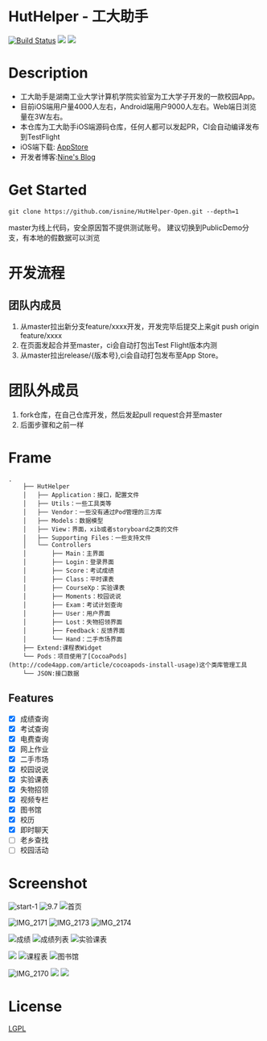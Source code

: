 # HutHelper - 工大助手
[![Build Status](https://travis-ci.com/isnine/HutHelper.svg?branch=master)](https://travis-ci.com/isnine/HutHelper)
![](https://img.shields.io/badge/lanuage-Objective--C-brightgreen.svg)
![](https://img.shields.io/badge/license-apache-green.svg)
# Description
- 工大助手是湖南工业大学计算机学院实验室为工大学子开发的一款校园App。
- 目前iOS端用户量4000人左右，Android端用户9000人左右。Web端日浏览量在3W左右。
- 本仓库为工大助手iOS端源码仓库，任何人都可以发起PR，CI会自动编译发布到TestFlight
- iOS端下载: [AppStore](https://itunes.apple.com/cn/app/gong-da-zhu-shou-hu-nan-gong/id1164848835)
- 开发者博客:[Nine's Blog](https://www.wxz.name)

# Get Started
```
git clone https://github.com/isnine/HutHelper-Open.git --depth=1
```
master为线上代码，安全原因暂不提供测试账号。
建议切换到PublicDemo分支，有本地的假数据可以浏览

# 开发流程
## 团队内成员
1. 从master拉出新分支feature/xxxx开发，开发完毕后提交上来git push origin feature/xxxx
2. 在页面发起合并至master，ci会自动打包出Test Flight版本内测
3. 从master拉出release/{版本号},ci会自动打包发布至App Store。
# 团队外成员
1. fork仓库，在自己仓库开发，然后发起pull request合并至master
2. 后面步骤和之前一样
	
# Frame
```
.
	├── HutHelper
	│   ├── Application：接口，配置文件
	│   ├── Utils：一些工具类等
	│   ├── Vendor：一些没有通过Pod管理的三方库
	│   ├── Models：数据模型
	│   ├── View：界面，xib或者storyboard之类的文件
	│   ├── Supporting Files：一些支持文件
	│   └── Controllers
	│       ├── Main：主界面
	│       ├── Login：登录界面
	│       ├── Score：考试成绩
	│       ├── Class：平时课表
	│       ├── CourseXp：实验课表
	│       ├── Moments：校园说说
	│       ├── Exam：考试计划查询
	│       ├── User：用户界面
	│       ├── Lost：失物招领界面
	│       ├── Feedback：反馈界面
	│       └── Hand：二手市场界面
	├── Extend:课程表Widget
	└── Pods：项目使用了[CocoaPods](http://code4app.com/article/cocoapods-install-usage)这个类库管理工具
	└── JSON:接口数据
```

## Features
- [x] 成绩查询
- [x] 考试查询
- [x] 电费查询
- [x] 网上作业
- [x] 二手市场
- [x] 校园说说
- [x] 实验课表
- [x] 失物招领
- [x] 视频专栏
- [x] 图书馆
- [x] 校历
- [x] 即时聊天
- [ ] 老乡查找
- [ ] 校园活动
# Screenshot
![start-1](https://img.wxz.name/start-1.jpg?imageView2/2/w/252/h/450/interlace/0/q/41)
![9.7](https://img.wxz.name/9.7.jpg?imageView2/2/w/252/h/450/interlace/0/q/41)
![首页](https://img.wxz.name/首页.jpg?imageView2/2/w/252/h/450/interlace/0/q/41)

![IMG_2171](https://img.wxz.name/IMG_2171.PNG?imageView2/2/w/252/h/450/interlace/0/q/41)
![IMG_2173](https://img.wxz.name/IMG_2173.PNG?imageView2/2/w/252/h/450/interlace/0/q/41)
![IMG_2174](https://img.wxz.name/IMG_2174.PNG?imageView2/2/w/252/h/450/interlace/0/q/41)

![成绩](http://img.wxz.name/github/20170426151539_trlelR_IMG_0900.png?imageView2/2/w/252/h/450/interlace/0/q/41)
![成绩列表](https://img.wxz.name/成绩列表.jpg?imageView2/2/w/252/h/450/interlace/0/q/41)
![实验课表](https://img.wxz.name/实验课表.jpg?imageView2/2/w/252/h/450/interlace/0/q/41)


![](http://img.wxz.name/github/20170426151539_Z47HZw_IMG_0904.png?imageView2/2/w/252/h/450/interlace/0/q/41)
![课程表](http://img.wxz.name/github/20170426151539_FSbFF5_IMG_0898.png?imageView2/2/w/252/h/450/interlace/0/q/41)
![图书馆](http://img.wxz.name/%E5%B1%8F%E5%B9%95%E5%BF%AB%E7%85%A7%202016-11-06%2019.41.19.png?imageView2/2/w/252/h/450/interlace/0/q/41)

![IMG_2170](https://img.wxz.name/IMG_2170.PNG?imageView2/2/w/252/h/450/interlace/0/q/41)
![](http://img.wxz.name/github/20170426151539_zK1rOn_IMG_0906.png?imageView2/2/w/252/h/450/interlace/0/q/41)
![](http://img.wxz.name/github/20170426151539_3MUsyQ_IMG_0907.png?imageView2/2/w/252/h/450/interlace/0/q/41)


# License
[LGPL](https://github.com/isnine/HutHelper-Open/blob/master/LICENSE)



